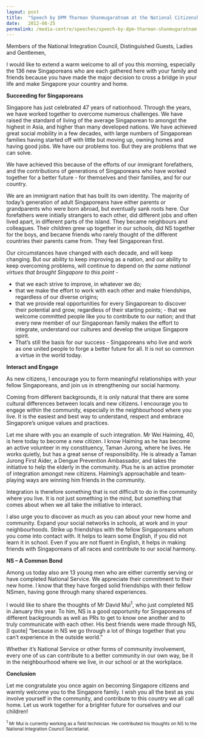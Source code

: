 ```yaml
---
layout: post
title:  "Speech by DPM Tharman Shanmugaratnam at the National Citizenship Ceremony 2012"
date:   2012-08-25
permalink: /media-centre/speeches/speech-by-dpm-tharman-shanmugaratnam-at-the-national-citizenship-ceremony-2012/
---
```


Members of the National Integration Council, Distinguished Guests, Ladies and Gentlemen,

I would like to extend a warm welcome to all of you this morning, especially the 136 new Singaporeans who are each gathered here with your family and friends because you have made the major decision to cross a bridge in your life and make Singapore your country and home.

**Succeeding for Singaporeans**  

Singapore has just celebrated 47 years of nationhood. Through the years, we have worked together to overcome numerous challenges. We have raised the standard of living of the average Singaporean to amongst the highest in Asia, and higher than many developed nations. We have achieved great social mobility in a few decades, with large numbers of Singaporean families having started off with little but moving up, owning homes and having good jobs. We have our problems too. But they are problems that we can solve.

We have achieved this because of the efforts of our immigrant forefathers, and the contributions of generations of Singaporeans who have worked together for a better future - for themselves and their families, and for our country.

We are an immigrant nation that has built its own identity. The majority of today’s generation of adult Singaporeans have either parents or grandparents who were born abroad, but eventually sank roots here. Our forefathers were initially strangers to each other, did different jobs and often lived apart, in different parts of the island. They became neighbours and colleagues. Their children grew up together in our schools, did NS together for the boys, and became friends who rarely thought of the different countries their parents came from. They feel Singaporean first.

Our circumstances have changed with each decade, and will keep changing. But our ability to keep improving as a nation, and our ability to keep overcoming problems, will continue to depend on _the same national virtues that brought Singapore to this point_ -  

* that we each strive to improve, in whatever we do;
* that we make the effort to work with each other and make friendships, regardless of our diverse origins;
* that we provide real opportunities for every Singaporean to discover their potential and grow, regardless of their starting points; - that we welcome committed people like you to contribute to our nation;
and that every new member of our Singaporean family makes the effort to integrate, understand our cultures and develop the unique Singapore spirit.
* That’s still the basis for our success - Singaporeans who live and work as one united people to forge a better future for all. It is not so common a virtue in the world today.

**Interact and Engage**

As new citizens, I encourage you to form meaningful relationships with your fellow Singaporeans, and join us in strengthening our social harmony.

Coming from different backgrounds, it is only natural that there are some cultural differences between locals and new citizens. I encourage you to engage within the community, especially in the neighbourhood where you live. It is the easiest and best way to understand, respect and embrace Singapore’s unique values and practices.

Let me share with you an example of such integration. Mr Wei Haiming, 40, is here today to become a new citizen. I know Haiming as he has become an active volunteer in my constituency, Taman Jurong, where he lives. He works quietly, but has a great sense of responsibility. He is already a Taman Jurong First Aider, a Dengue Prevention Ambassador, and takes the initiative to help the elderly in the community. Plus he is an active promoter of integration amongst new citizens. Haiming’s approachable and team-playing ways are winning him friends in the community.

Integration is therefore something that is not difficult to do in the community where you live. It is not just something in the mind, but something that comes about when we all take the initiative to interact.

I also urge you to discover as much as you can about your new home and community. Expand your social networks in schools, at work and in your neighbourhoods. Strike up friendships with the fellow Singaporeans whom you come into contact with. It helps to learn some English, if you did not learn it in school. Even if you are not fluent in English, it helps in making friends with Singaporeans of all races and contribute to our social harmony.

**NS – A Common Bond**

Among us today also are 13 young men who are either currently serving or have completed National Service. We appreciate their commitment to their new home. I know that they have forged solid friendships with their fellow NSmen, having gone through many shared experiences.

I would like to share the thoughts of Mr David Mui<sup>1</sup>, who just completed NS in January this year. To him, NS is a good opportunity for Singaporeans of different backgrounds as well as PRs to get to know one another and to truly communicate with each other. His best friends were made through NS, [I quote] “because in NS we go through a lot of things together that you can’t experience in the outside world.”

Whether it’s National Service or other forms of community involvement, every one of us can contribute to a better community in our own way, be it in the neighbourhood where we live, in our school or at the workplace.  

**Conclusion**

Let me congratulate you once again on becoming Singapore citizens and warmly welcome you to the Singapore family. I wish you all the best as you involve yourself in the community, and contribute to this country we all call home. Let us work together for a brighter future for ourselves and our children!

<sub><sup>1</sup> Mr Mui is currently working as a field technician. He contributed his thoughts on NS to the National Integration Council Secretariat.</sub>


